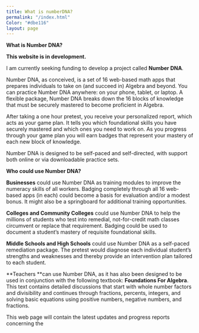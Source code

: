 ```yaml
---
title: What is numberDNA?
permalink: "/index.html"
Color: "#dbe116"
layout: page
---
```


**What is Number DNA?**

**This website is in development.**

I am currently seeking funding to develop a project called **Number DNA**.

Number DNA, as conceived, is a set of 16 web-based math apps that prepares individuals to take on (and succeed in) Algebra and beyond. You can practice Number DNA anywhere: on your phone, tablet, or laptop. A flexible package, Number DNA breaks down the 16 blocks of knowledge that must be securely mastered to become proficient in Algebra.

After taking a one hour pretest, you receive your personalized report, which acts as your game plan. It tells you which foundational skills you have securely mastered and which ones you need to work on. As you progress through your game plan you will earn badges that represent your mastery of each new block of knowledge.

Number DNA is designed to be self-paced and self-directed, with support both online or via downloadable practice sets.

**Who could use Number DNA?**

**Businesses** could use Number DNA as training modules to improve the numeracy skills of all workers. Badging completely through all 16 web-based apps (in each) could become a basis for evaluation and/or a modest bonus. It might also be a springboard for additional training opportunities.

**Colleges and Community Colleges** could use Number DNA to help the millions of students who test into remedial, not-for-credit math classes circumvent or replace that requirement. Badging could be used to document a student’s mastery of requisite foundational skills.

**Middle Schools and High Schools** could use Number DNA as a self-paced remediation package. The pretest would diagnose each individual student’s strengths and weaknesses and thereby provide an intervention plan tailored to each student.

**Teachers **can use Number DNA, as it has also been designed to be used in conjunction with the following textbook: **Foundations For Algebra**. This text contains detailed discussions that start with whole number factors and divisibility and continues through fractions, percents, integers, and solving basic equations using positive numbers, negative numbers, and fractions.

This web page will contain the latest updates and progress reports concerning the